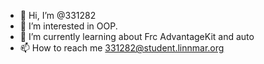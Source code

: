 - 👋 Hi, I’m @331282
- 👀 I’m interested in OOP.
- 🌱 I’m currently learning about Frc AdvantageKit and auto
- 📫 How to reach me 331282@student.linnmar.org

<!---
331282/331282 is a ✨ special ✨ repository because its `README.md` (this file) appears on your GitHub profile.
You can click the Preview link to take a look at your changes.
--->
